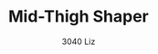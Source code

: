 ---
layout: product
title: Mid-Thigh Shaper
subtitle: 3040 Liz
price: '38.00'
product_image: /neopower-net/3040-front.png
product_image_hover: /neopower-net/3040-back.png
categories: 
  - The Upgraders
  - Tummy & Waist
  - Back Support
  - Rear & Hips
  - Thighs & Legs
  - Full Body
  - Daily Use
  - Post Surgical
  - Postpartum
  - Body Shapers
  - Middle Hook Eye & Zipper
---